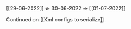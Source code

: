 [[29-06-2022]] $\Leftarrow$ 30-06-2022 $\Rightarrow$ [[01-07-2022]]

Continued on [[Xml configs to serialize]].

